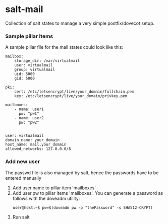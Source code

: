 # salt-mail

Collection of salt states to manage a very simple postfix/dovecot setup.

### Sample pillar items

A sample pillar file for the mail states could look like this:

```
mailbox:
    storage_dir: /var/virtualmail
    user: virtualmail
    group: virtualmail
    uid: 5000
    gid: 5000

pki:
    cert: /etc/letsencrypt/live/your_domain/fullchain.pem
    key: /etc/letsencrypt/live/your_domain/privkey.pem

mailboxes:
    - name: user1
      pw: "pw1"
    - name: user2
      pw: "pw2"


user: virtualmail
domain_name: your_domain
host_name: mail.your_domain
allowed_networks: 127.0.0.0/8 

```

### Add new user

The passwd file is also managed by salt, hence the passwords have to be entered manually

1) Add user.name to pillar item 'mailboxes'
2) Add user.pw to pillar items 'mailboxes'. You can generate a password as follows with the doveadm utility:
    ```
    user@host:~$ pw=$(doveadm pw -p "thePassword" -s SHA512-CRYPT)
    ```
3) Run salt
